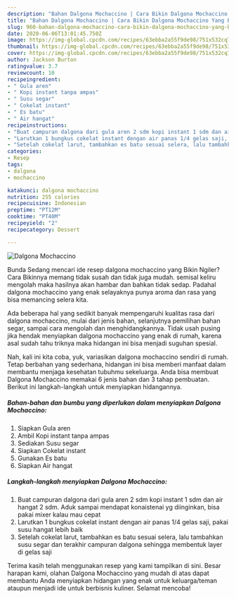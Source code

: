 ```yaml
---
description: "Bahan Dalgona Mochaccino | Cara Bikin Dalgona Mochaccino Yang Bisa Manjain Lidah"
title: "Bahan Dalgona Mochaccino | Cara Bikin Dalgona Mochaccino Yang Bisa Manjain Lidah"
slug: 960-bahan-dalgona-mochaccino-cara-bikin-dalgona-mochaccino-yang-bisa-manjain-lidah
date: 2020-06-06T13:01:45.750Z
image: https://img-global.cpcdn.com/recipes/63ebba2a55f9de98/751x532cq70/dalgona-mochaccino-foto-resep-utama.jpg
thumbnail: https://img-global.cpcdn.com/recipes/63ebba2a55f9de98/751x532cq70/dalgona-mochaccino-foto-resep-utama.jpg
cover: https://img-global.cpcdn.com/recipes/63ebba2a55f9de98/751x532cq70/dalgona-mochaccino-foto-resep-utama.jpg
author: Jackson Burton
ratingvalue: 3.7
reviewcount: 10
recipeingredient:
- " Gula aren"
- " Kopi instant tanpa ampas"
- " Susu segar"
- " Cokelat instant"
- " Es batu"
- " Air hangat"
recipeinstructions:
- "Buat campuran dalgona dari gula aren 2 sdm kopi instant 1 sdm dan air hangat 2 sdm. Aduk sampai mendapat konaistenai yg diinginkan, bisa pakai mixer kalau mau cepat"
- "Larutkan 1 bungkus cokelat instant dengan air panas 1/4 gelas saji, pakai susu hangat lebih baik"
- "Setelah cokelat larut, tambahkan es batu sesuai selera, lalu tambahkan susu segar dan terakhir campuran dalgona sehingga membentuk layer di gelas saji"
categories:
- Resep
tags:
- dalgona
- mochaccino

katakunci: dalgona mochaccino 
nutrition: 255 calories
recipecuisine: Indonesian
preptime: "PT12M"
cooktime: "PT40M"
recipeyield: "2"
recipecategory: Dessert

---
```



![Dalgona Mochaccino](https://img-global.cpcdn.com/recipes/63ebba2a55f9de98/751x532cq70/dalgona-mochaccino-foto-resep-utama.jpg)

Bunda Sedang mencari ide resep dalgona mochaccino yang Bikin Ngiler? Cara Bikinnya memang tidak susah dan tidak juga mudah. semisal keliru mengolah maka hasilnya akan hambar dan bahkan tidak sedap. Padahal dalgona mochaccino yang enak selayaknya punya aroma dan rasa yang bisa memancing selera kita.

Ada beberapa hal yang sedikit banyak mempengaruhi kualitas rasa dari dalgona mochaccino, mulai dari jenis bahan, selanjutnya pemilihan bahan segar, sampai cara mengolah dan menghidangkannya. Tidak usah pusing jika hendak menyiapkan dalgona mochaccino yang enak di rumah, karena asal sudah tahu triknya maka hidangan ini bisa menjadi suguhan spesial.




Nah, kali ini kita coba, yuk, variasikan dalgona mochaccino sendiri di rumah. Tetap berbahan yang sederhana, hidangan ini bisa memberi manfaat dalam membantu menjaga kesehatan tubuhmu sekeluarga. Anda bisa membuat Dalgona Mochaccino memakai 6 jenis bahan dan 3 tahap pembuatan. Berikut ini langkah-langkah untuk menyiapkan hidangannya.

<!--inarticleads1-->

##### Bahan-bahan dan bumbu yang diperlukan dalam menyiapkan Dalgona Mochaccino:

1. Siapkan  Gula aren
1. Ambil  Kopi instant tanpa ampas
1. Sediakan  Susu segar
1. Siapkan  Cokelat instant
1. Gunakan  Es batu
1. Siapkan  Air hangat




<!--inarticleads2-->

##### Langkah-langkah menyiapkan Dalgona Mochaccino:

1. Buat campuran dalgona dari gula aren 2 sdm kopi instant 1 sdm dan air hangat 2 sdm. Aduk sampai mendapat konaistenai yg diinginkan, bisa pakai mixer kalau mau cepat
1. Larutkan 1 bungkus cokelat instant dengan air panas 1/4 gelas saji, pakai susu hangat lebih baik
1. Setelah cokelat larut, tambahkan es batu sesuai selera, lalu tambahkan susu segar dan terakhir campuran dalgona sehingga membentuk layer di gelas saji




Terima kasih telah menggunakan resep yang kami tampilkan di sini. Besar harapan kami, olahan Dalgona Mochaccino yang mudah di atas dapat membantu Anda menyiapkan hidangan yang enak untuk keluarga/teman ataupun menjadi ide untuk berbisnis kuliner. Selamat mencoba!
